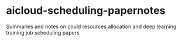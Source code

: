 # aicloud-scheduling-papernotes
Summaries and notes on could resources allocation and deep learning training job scheduling papers
